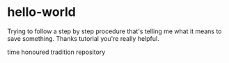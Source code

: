 # hello-world

Trying to follow a step by step procedure that's telling me what it means to save something. Thanks tutorial you're really helpful.

time honoured tradition repository
